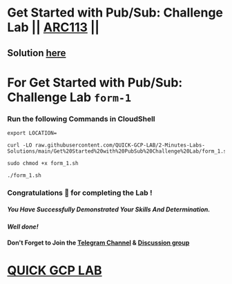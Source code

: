 # Get Started with Pub/Sub: Challenge Lab || [ARC113](https://www.cloudskillsboost.google/focuses/63246?parent=catalog) ||

## Solution  [here](https://youtu.be/@edutechbarsha)

# For Get Started with Pub/Sub: Challenge Lab `form-1`

### Run the following Commands in CloudShell

```
export LOCATION=
```
```
curl -LO raw.githubusercontent.com/QUICK-GCP-LAB/2-Minutes-Labs-Solutions/main/Get%20Started%20with%20PubSub%20Challenge%20Lab/form_1.sh

sudo chmod +x form_1.sh

./form_1.sh
```

### Congratulations 🎉 for completing the Lab !

##### *You Have Successfully Demonstrated Your Skills And Determination.*

#### *Well done!*

#### Don't Forget to Join the [Telegram Channel](https://t.me/QuickGcpLab) & [Discussion group](https://t.me/QuickGcpLabChats)

# [QUICK GCP LAB](https://www.youtube.com/@quickgcplab)

